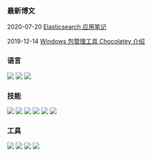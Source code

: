 ### 最新博文

2020-07-20 [Elasticsearch 应用笔记](https://github.com/dolphin836/Blog/issues/21)

2019-12-14 [Windows 包管理工具 Chocolatey 介绍](https://github.com/dolphin836/Blog/issues/19)

### 语言
![](https://img.shields.io/badge/PHP-60%20month-orange?style=flat-square&logo=mysql&logoColor=white) ![](https://img.shields.io/badge/Java-24%20month-orange?style=flat-square&logo=Java&logoColor=white) ![](https://img.shields.io/badge/JavaScript-36%20month-orange?style=flat-square&logo=JavaScript&logoColor=white)

### 技能
![](https://img.shields.io/badge/MySQL-60%20month-brightgreen?style=flat-square&logo=mysql&logoColor=white) ![](https://img.shields.io/badge/Redis-60%20month-brightgreen?style=flat-square&logo=redis&logoColor=white) ![](https://img.shields.io/badge/RabbitMQ-36%20month-brightgreen?style=flat-square&logo=RabbitMQ&logoColor=white) ![](https://img.shields.io/badge/Elasticsearch-24%20month-brightgreen?style=flat-square&logo=Elasticsearch&logoColor=white) ![](https://img.shields.io/badge/MongoDB-24%20month-brightgreen?style=flat-square&logo=MongoDB&logoColor=white) ![](https://img.shields.io/badge/Spring-24%20month-brightgreen?style=flat-square&logo=Spring&logoColor=white)

### 工具
![](https://img.shields.io/badge/Linux-60%20month-blue?style=flat-square&logo=linux&logoColor=white) ![](https://img.shields.io/badge/Nginx-36%20month-blue?style=flat-square&logo=nginx&logoColor=white) ![](https://img.shields.io/badge/Git-60%20month-blue?style=flat-square&logo=git&logoColor=white) ![](https://img.shields.io/badge/GitLab-60%20month-blue?style=flat-square&logo=gitlab&logoColor=white)
